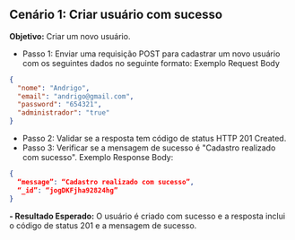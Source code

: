 ## Cenário 1: Criar usuário com sucesso 

**Objetivo:** Criar um novo usuário. 
- Passo 1: Enviar uma requisição POST para cadastrar um novo usuário com os seguintes dados no seguinte formato: 
Exemplo Request Body 
```json
{ 
  "nome": "Andrigo", 
  "email": "andrigo@gmail.com", 
  "password": "654321", 
  "administrador": "true" 
}
```

- Passo 2: Validar se a resposta tem código de status HTTP 201 Created. 
- Passo 3: Verificar se a mensagem de sucesso é "Cadastro realizado com sucesso". 
Exemplo Response Body:
```json
{ 
  “message”: “Cadastro realizado com sucesso”, 
  “_id”: “jogDKFjha92824hg” 
}
```

**- Resultado Esperado:** O usuário é criado com sucesso e a resposta inclui o código de status 201 e a mensagem de sucesso. 
